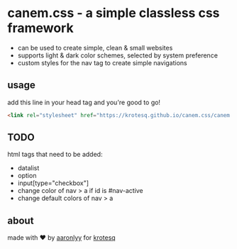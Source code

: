 # canem.css - a simple classless css framework

- can be used to create simple, clean & small websites
- supports light & dark color schemes, selected by system preference
- custom styles for the nav tag to create simple navigations


## usage

add this line in your head tag and you're good to go!

```html
<link rel="stylesheet" href="https://krotesq.github.io/canem.css/canem.css">
```

## TODO

html tags that need to be added:

- datalist
- option
- input[type="checkbox"]
- change color of nav > a if id is #nav-active
- change default colors of nav > a

## about

made with ♥ by [aaronlyy](https://github.com/aaronlyy) for [krotesq](https://github.com/krotesq)
